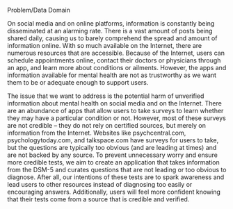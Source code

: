 Problem/Data Domain

On social media and on online platforms, information is constantly being disseminated at an alarming rate. There is a vast amount of posts being shared daily, causing us to barely comprehend the spread and amount of information online. With so much available on the Internet, there are numerous resources that are accessible. Because of the Internet, users can schedule appointments online, contact their doctors or physicians through an app, and learn more about conditions or ailments. However, the apps and information available for mental health are not as trustworthy as we want them to be or adequate enough to support users.

The issue that we want to address is the potential harm of unverified information about mental health on social media and on the Internet. There are an abundance of apps that allow users to take surveys to learn whether they may have a particular condition or not. However, most of these surveys are not credible – they do not rely on certified sources, but merely on information from the Internet. Websites like psychcentral.com, psychologytoday.com, and talkspace.com have surveys for users to take, but the questions are typically too obvious (and are leading at times) and are not backed by any source. To prevent unnecessary worry and ensure more credible tests, we aim to create an application that takes information from the DSM-5 and curates questions that are not leading or too obvious to diagnose. After all, our intentions of these tests are to spark awareness and lead users to other resources instead of diagnosing too easily or encouraging answers. Additionally, users will feel more confident knowing that their tests come from a source that is credible and verified. 
